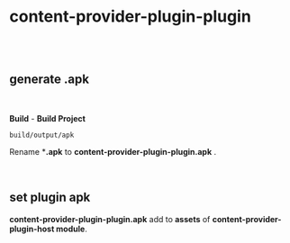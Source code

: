 # content-provider-plugin-plugin

<br>
<br>

## generate .apk
 
<br>

**Build** - **Build Project**
    
`build/output/apk`

Rename ***.apk** to **content-provider-plugin-plugin.apk** .

<br>

## set plugin apk

**content-provider-plugin-plugin.apk** add to **assets** of **content-provider-plugin-host module**.
